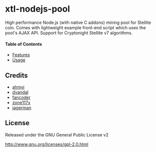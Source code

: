 xtl-nodejs-pool
======================

High performance Node.js (with native C addons) mining pool for Stellite coin. Comes with lightweight example front-end script which uses the pool's AJAX API. Support for Cryptonight Stellite v7 algorithms.


#### Table of Contents
* [Features](docs/features.md)
* [Usage](docs/usages.md)

Credits
---------
* [ahmyi](https://github.com/ahmyi/cryptonote-stellite-pool)
* [dvandal](https://github.com/dvandal/cryptonote-nodejs-pool)
* [fancoder](https://github.com/fancoder/cryptonote-universal-pool)
* [zone117x](https://github.com/zone117x/node-cryptonote-pool)
* [jagerman](https://github.com/jagerman/node-cryptonote-pool)
 
License
-------
Released under the GNU General Public License v2

http://www.gnu.org/licenses/gpl-2.0.html
